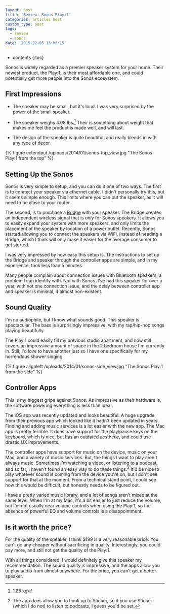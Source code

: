 ```yaml
---
layout: post
title: 'Review: Sonos Play:1'
categories: articles best
custom_type: post
tags:
  - review
  - sonos
date: '2015-02-05 13:03:15'
---
```


* contents
{:toc}

Sonos is widely regarded as a premier speaker system for your home. Their newest product, the Play:1, is their most affordable one, and could potentially get more people into the Sonos ecosystem.

## First Impressions
- The speaker may be small, but it's loud. I was very surprised by the power of the small speaker.

- The speaker weighs 4.08 lbs.[^1] Their is something about weight that makes me feel the product is made well, and will last.

- The design of the speaker is quite beautiful, and really blends in with any type of decor.

{% figure extendout /uploads/2014/01/sonos-top_view.jpg "The Sonos Play:1 from the top" %}

## Setting Up the Sonos
Sonos is very simple to setup, and you can do it one of two ways. The first is to connect your speaker via ethernet cable. I didn't personally try this, but it seems simple enough. This limits where you can put the speaker, as it will need to be close to your router.

The second, is to purchase a [Bridge](http://www.sonos.com/shop/products/bridge) with your speaker. The Bridge creates an independent wireless signal that is *only* for Sonos speakers. It allows you to easily expand your system with more speakers, and only limits the placement of the speaker by location of a power outlet. Recently, Sonos started allowing you to connect the speakers via WiFi, instead of needing a Bridge, which I think will only make it easier for the average consumer to get started.

I was very impressed by how easy this setup is. The instructions to set up the Bridge and speaker through the controller apps are simple, and in my experience, took less than 5 minutes.

Many people complain about connection issues with Bluetooth speakers; a problem I can identify with. Not with Sonos. I've had this speaker for over a year, with not one connection issue, and the delay between controller app and speaker is minimal, if almost non-existent.

## Sound Quality
I'm no audiophile, but I know what sounds good. This speaker is spectacular. The bass is surprisingly impressive, with my rap/hip-hop songs playing beautifully.

The Play:1 could easily fill my previous studio apartment, and now still covers an impressive amount of space in the 2 bedroom house I'm currently in. Still, I'd love to have another just so I have one specifically for my horrendous shower singing.

{% figure alignleft /uploads/2014/01/sonos-side_view.jpg "The Sonos Play:1 from the side" %}

## Controller Apps
This is my biggest gripe against Sonos. As impressive as their hardware is, the software powering everything is less than ideal.

The iOS app was recently updated and looks beautiful. A huge upgrade from their previous app which looked like it hadn't been updated in years. Finding and adding music services is a lot easier with the new app. The Mac app is pretty terrible. It does have support for the play/pause keys on the keyboard, which is nice, but has an outdated aesthetic, and could use drastic UX improvements.

The controller apps have support for music on the device, music on your Mac, and a variety of music services. But, the things I want to play aren't always music. Sometimes I'm watching a video, or listening to a podcast, and so far, I haven't found an easy way to do these things.[^2] It'd be nice to play whatever sound is coming from the device you're on, but I don't see support for that at the moment. From a technical stand point, I could see how this would be difficult, but honestly needs to be figured out.

I have a pretty varied music library, and a lot of songs aren't mixed at the same level. When I'm at my Mac, it's a bit easier to just reduce the volume, but I'm not usually near volume controls when using the Play:1, so the absence of powerful EQ and volume controls is a disappointment.


## Is it worth the price?
For the quality of the speaker, I think $199 is a very reasonable price. You can't go any cheaper without sacrificing in quality. Interestingly, you could pay more, and still not get the quality of the Play:1.

With all things considered, I would definitely give this speaker my recommendation. The sound quality is impressive, and the apps allow you to play audio from almost anywhere. For the price, you can’t get a better speaker.

[^1]: 1.85 kg
[^2]: The app does allow you to hook up to Sticher, so if you use Sticher (which I do not) to listen to podcasts, I guess you'd be set.
